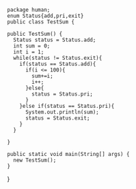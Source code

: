     package human;
    enum Status{add,pri,exit}
    public class TestSum {

    public TestSum() {
      Status status = Status.add;
      int sum = 0;
      int i = 1;
      while(status != Status.exit){
        if(status == Status.add){
          if(i <= 100){
            sum+=i;
            i++;
          }else{
            status = Status.pri;
          }
        }else if(status == Status.pri){
          System.out.println(sum);
          status = Status.exit;
        }
      }

    }

    public static void main(String[] args) {
      new TestSum();
    }

  }
